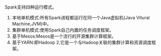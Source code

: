 # 

Spark支持四种运行模式。

1. 本地单机模式:所有Spark进程都运行在同一个Java虚拟机\(Java Vitural Machine,JVM\)中。
2. 集群单机模式:使用Spark自己内置的任务调度框架。
3. 基于Mesos:Mesos是一个流行的开源集群计算框架。
4. 基于YARN:即Hadoop 2,它是一个与Hadoop关联的集群计算和资源调度框架。



